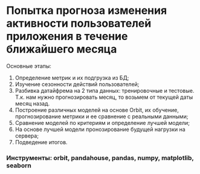 # Попытка прогноза изменения активности пользователей приложения в течение ближайшего месяца
Основные этапы:
1. Определение метрик и их подгрузка из БД;
2. Изучение сезонности действий пользователей;
3. Разбивка датайфрема на 2 типа данных: тренировочные и тестовые. Т.к. нам нужно прогнозировать месяц, то возьмем от текущей даты месяц назад.
4. Построение различных моделей на основе Orbit, их обучение, прогнозирование метрики и ее сравнение с реальными данными;
5. Сравнение моделей по критериям и определение лучшей модели;
6. На основе лучшей модели пронозирование будущей нагрузки на сервера;
7. Подведение итогов.

### Инструменты: orbit, pandahouse, pandas, numpy, matplotlib, seaborn
